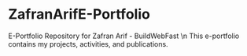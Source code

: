 # ZafranArifE-Portfolio
E-Portfolio Repository for Zafran Arif - BuildWebFast
\n
This e-portfolio contains my projects, activities, and publications.